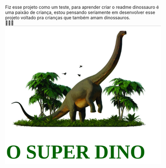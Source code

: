 Fiz esse projeto como um teste, para aprender criar o readme dinossauro é uma paixão de criança, estou pensando seriamente em desenvolver esse projeto voltado pra crianças que também amam dinossauros.
<br>
🦖🦖🦖
<img src="https://github.com/amanda1996a/testeDeReade/blob/master/imgs/capa.png?raw=true"/>
